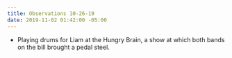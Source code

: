 ```yaml
---
title: Observations 10-26-19
date: 2019-11-02 01:42:00 -05:00
---
```


- Playing drums for Liam at the Hungry Brain, a show at which both bands on the bill brought a pedal steel.
